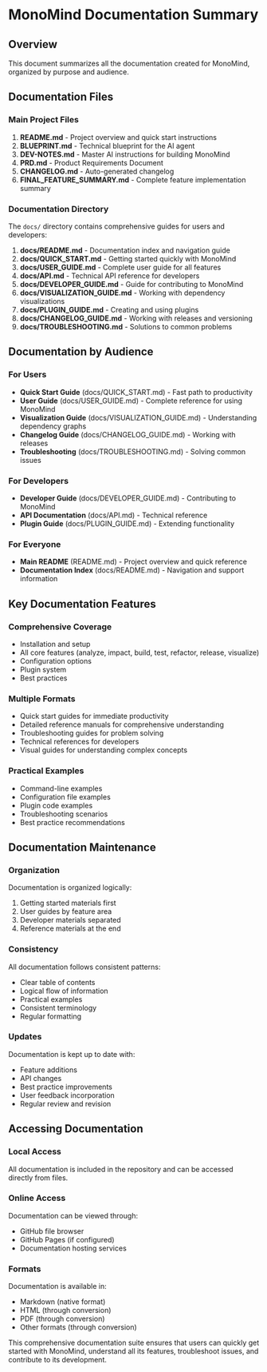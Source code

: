 # MonoMind Documentation Summary

## Overview

This document summarizes all the documentation created for MonoMind, organized by purpose and audience.

## Documentation Files

### Main Project Files

1. **README.md** - Project overview and quick start instructions  
2. **BLUEPRINT.md** - Technical blueprint for the AI agent  
3. **DEV-NOTES.md** - Master AI instructions for building MonoMind  
4. **PRD.md** - Product Requirements Document  
5. **CHANGELOG.md** - Auto-generated changelog  
6. **FINAL_FEATURE_SUMMARY.md** - Complete feature implementation summary  

### Documentation Directory

The `docs/` directory contains comprehensive guides for users and developers:

1. **docs/README.md** - Documentation index and navigation guide  
2. **docs/QUICK_START.md** - Getting started quickly with MonoMind  
3. **docs/USER_GUIDE.md** - Complete user guide for all features  
4. **docs/API.md** - Technical API reference for developers  
5. **docs/DEVELOPER_GUIDE.md** - Guide for contributing to MonoMind  
6. **docs/VISUALIZATION_GUIDE.md** - Working with dependency visualizations  
7. **docs/PLUGIN_GUIDE.md** - Creating and using plugins  
8. **docs/CHANGELOG_GUIDE.md** - Working with releases and versioning  
9. **docs/TROUBLESHOOTING.md** - Solutions to common problems  

## Documentation by Audience

### For Users

- **Quick Start Guide** (docs/QUICK_START.md) - Fast path to productivity  
- **User Guide** (docs/USER_GUIDE.md) - Complete reference for using MonoMind  
- **Visualization Guide** (docs/VISUALIZATION_GUIDE.md) - Understanding dependency graphs  
- **Changelog Guide** (docs/CHANGELOG_GUIDE.md) - Working with releases  
- **Troubleshooting** (docs/TROUBLESHOOTING.md) - Solving common issues  

### For Developers

- **Developer Guide** (docs/DEVELOPER_GUIDE.md) - Contributing to MonoMind  
- **API Documentation** (docs/API.md) - Technical reference  
- **Plugin Guide** (docs/PLUGIN_GUIDE.md) - Extending functionality  

### For Everyone

- **Main README** (README.md) - Project overview and quick reference  
- **Documentation Index** (docs/README.md) - Navigation and support information  

## Key Documentation Features

### Comprehensive Coverage

- Installation and setup  
- All core features (analyze, impact, build, test, refactor, release, visualize)  
- Configuration options  
- Plugin system  
- Best practices  

### Multiple Formats

- Quick start guides for immediate productivity  
- Detailed reference manuals for comprehensive understanding  
- Troubleshooting guides for problem solving  
- Technical references for developers  
- Visual guides for understanding complex concepts  

### Practical Examples

- Command-line examples  
- Configuration file examples  
- Plugin code examples  
- Troubleshooting scenarios  
- Best practice recommendations  

## Documentation Maintenance

### Organization

Documentation is organized logically:

1. Getting started materials first  
2. User guides by feature area  
3. Developer materials separated  
4. Reference materials at the end  

### Consistency

All documentation follows consistent patterns:

- Clear table of contents  
- Logical flow of information  
- Practical examples  
- Consistent terminology  
- Regular formatting  

### Updates

Documentation is kept up to date with:

- Feature additions  
- API changes  
- Best practice improvements  
- User feedback incorporation  
- Regular review and revision  

## Accessing Documentation

### Local Access

All documentation is included in the repository and can be accessed directly from files.

### Online Access

Documentation can be viewed through:

- GitHub file browser  
- GitHub Pages (if configured)  
- Documentation hosting services  

### Formats

Documentation is available in:

- Markdown (native format)  
- HTML (through conversion)  
- PDF (through conversion)  
- Other formats (through conversion)  

This comprehensive documentation suite ensures that users can quickly get started with MonoMind, understand all its features, troubleshoot issues, and contribute to its development.
